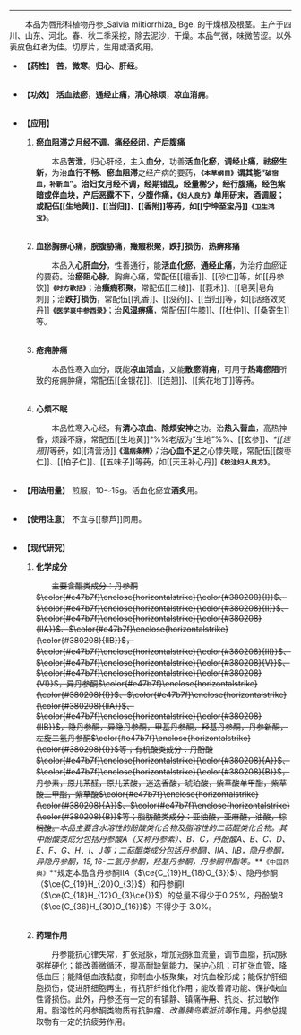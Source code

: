 ---
&emsp;&emsp;本品为唇形科植物丹参_Salvia miltiorrhiza_ Bge. 的干燥根及根茎。主产于四川、山东、河北。春、秋二季采挖，除去泥沙，干燥。本品气微，味微苦涩。以外表皮色红者为佳。切厚片，生用或酒炙用。

- 【**药性**】
	**苦**，**微寒**。**归心**、**肝经**。<br></br>

- 【**功效**】
	**活血祛瘀**，**通经止痛**，**清心除烦**，**凉血消痈**。<br></br>

- 【**应用**】
	1. **瘀血阻滞之月经不调**，**痛经经闭**，**产后腹痛**
		
		&emsp;&emsp;本品**苦泄**，归心肝经，主入**血分**，功善**活血化瘀**，**调经止痛**，**祛瘀生新**，为治**血行不畅**、**瘀血阻滞**之经产病的要药，**`《本草纲目》`**谓其能“`破宿血，补新血`”。治妇女月经不调，经期错乱，经量稀少，经行腹痛，经色紫暗或伴血块，产后恶露不下，少腹作痛，**`《妇人良方》`**单用研末，酒调服；或配伍[[生地黄]]、[[当归]]、[[香附]]等~~药~~，如[[宁坤至宝丹]]**`《卫生鸿宝》`**。<br></br>
	
	2. **血瘀胸痹心痛**，**脘腹胁痛**，**癥瘕积聚**，**跌打损伤**，**热痹疼痛**
		
		&emsp;&emsp;本品入**心肝血分**，性善通行，能**活血化瘀**，**通经止痛**，为治疗血瘀证的要药。治**瘀阻心脉**，胸痹心痛，常配伍[[檀香]]、[[砂仁]]等，如[[丹参饮]]**`《时方歌括》`**；治**癥瘕积聚**，常配伍[[三棱]]、[[莪术]]、[[皂荚|皂角刺]]；治**跌打损伤**，常配伍[[乳香]]、[[没药]]、[[当归]]等，如[[活络效灵丹]]**`《医学衷中参西录》`**；治**风湿痹痛**，常配伍[[牛膝]]、[[杜仲]]、[[桑寄生]]等。<br></br>
	
	3. **疮痈肿痛**
		
		&emsp;&emsp;本品性寒入血分，既能**凉血活血**，又能**散瘀消痈**，可用于**热毒瘀阻**所致的疮痈肿痛，常配伍[[金银花]]、[[连翘]]、[[紫花地丁]]等~~药~~。<br></br>
	
	4. **心烦不眠**
		
		&emsp;&emsp;本品性寒入心经，有**清心凉血**、**除烦安神**之功。治**热入营血**，高热神昏，烦躁不寐，常配伍[[生地黄]]<dfn>\*</dfn>%%老版为“生地”%%、[[玄参]]<dfn>、\*[[连翘]]</dfn>等~~药~~，如[[清营汤]]**`《温病条辨》`**<dfn>；</dfn>治**心血不足**之心悸失眠，常配伍[[酸枣仁]]、[[柏子仁]]、[[五味子]]等~~药~~，如[[天王补心丹]]**`《校注妇人良方》`**。<br></br>

- 【**用法用量**】
	煎服，10～15g。活血化瘀宜**酒炙**用。<br></br>

- 【**使用注意**】
	不宜与[[藜芦]]同用。<br></br>

- 【**现代研究**】
	1. **化学成分**
		
		&emsp;&emsp;~~主要含醌类成分：丹参酮$\color{#e47b7f}\enclose{horizontalstrike}{\color{#380208}{Ⅰ}}$、$\color{#e47b7f}\enclose{horizontalstrike}{\color{#380208}{Ⅱ}}$、$\color{#e47b7f}\enclose{horizontalstrike}{\color{#380208}{ⅡA}}$、$\color{#e47b7f}\enclose{horizontalstrike}{\color{#380208}{ⅡB}}$，$\color{#e47b7f}\enclose{horizontalstrike}{\color{#380208}{Ⅲ}}$、$\color{#e47b7f}\enclose{horizontalstrike}{\color{#380208}{Ⅴ}}$、$\color{#e47b7f}\enclose{horizontalstrike}{\color{#380208}{Ⅵ}}$，异丹参酮$\color{#e47b7f}\enclose{horizontalstrike}{\color{#380208}{Ⅰ}}$、$\color{#e47b7f}\enclose{horizontalstrike}{\color{#380208}{ⅡA}}$、$\color{#e47b7f}\enclose{horizontalstrike}{\color{#380208}{ⅡB}}$，隐丹参酮，异隐丹参酮，甲基丹参酮，羟基丹参酮，丹参新酮，左旋二氢丹参酮$\color{#e47b7f}\enclose{horizontalstrike}{\color{#380208}{Ⅰ}}$等；有机酸类成分：丹酚酸$\color{#e47b7f}\enclose{horizontalstrike}{\color{#380208}{A}}$、$\color{#e47b7f}\enclose{horizontalstrike}{\color{#380208}{B}}$，丹参素，原儿茶醛，原儿茶酸，迷迭香酸，琥珀酸，紫草酸单甲酯，紫草酸二甲酯，紫草酸$\color{#e47b7f}\enclose{horizontalstrike}{\color{#380208}{A}}$、$\color{#e47b7f}\enclose{horizontalstrike}{\color{#380208}{B}}$等；脂肪酸类成分：亚油酸，亚麻酸，油酸，棕榈酸。~~<dfn>本品主要含水溶性的酚酸类化合物及脂溶性的二萜醌类化合物。其中酚酸类成分包括丹参酸$A$（又称丹参素）、$B$、$C$，丹酚酸$A$、$B$、$C$、$D$、$E$、$F$、$G$、$H$、$I$、$J$等；二萜醌类成分包括丹参酮$Ⅰ$、$ⅡA$、$ⅡB$，隐丹参酮，异隐丹参酮，$15,16$-二氢丹参酮，羟基丹参酮，丹参酮甲酯等。</dfn>**`《中国药典》`**规定本品含丹参酮$ⅡA$（$\ce{C_{19}H_{18}O_{3}}$）、隐丹参酮（$\ce{C_{19}H_{20}O_{3}}$）和丹参酮$Ⅰ$（$\ce{C_{18}H_{12}O_{3}\ce{}}$）的总量不得少于0.25%，丹酚酸$B$（$\ce{C_{36}H_{30}O_{16}}$）不得少于 3.0%。<br></br>
	
	2. **药理作用**
		
		&emsp;&emsp;丹参能抗心律失常，扩张冠脉，增加冠脉血流量，调节血脂，抗动脉粥样硬化；能改善微循环，提高耐缺氧能力，保护心肌；可扩张血管，降低血压；能降低血液黏度，抑制血小板聚集，对抗血栓形成；能保护肝细胞损伤，促进肝细胞再生，有抗肝纤维化作用；能改善肾功能、保护缺血性肾损伤。此外，丹参还有一定的有镇静、镇痛~~作用~~、抗炎、抗过敏作用。脂溶性的丹参酮类物质有抗肿瘤<dfn>、改善胰岛素抵抗等</dfn>作用。丹参总提取物有一定的抗疲劳作用。